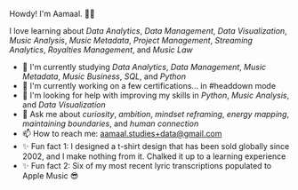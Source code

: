 Howdy! I'm Aamaal. 👋🏾

I love learning about <i>Data Analytics</i>, <i>Data Management</i>, <i>Data Visualization</i>, <i>Music Analysis</i>, <i>Music Metadata</i>, <i>Project Management</i>, 
<i>Streaming Analytics</i>, <i>Royalties Management</i>, and <i>Music Law</i>

- 🌱 I'm currently studying <i>Data Analytics</i>, <i>Data Management</i>, <i>Music Metadata</i>, <i>Music Business</i>, <i>SQL</i>, and <i>Python</i>
- 🔭 I'm currently working on a few certifications... in #headdown mode
- 🤔 I'm looking for help with improving my skills in <i>Python</i>, <i>Music Analysis</i>, and <i>Data Visualization</i>
- 💬 Ask me about <i>curiosity</i>, <i>ambition</i>, <i>mindset reframing</i>, <i>energy mapping</i>, <i>maintaining boundaries</i>, and <i>human connection</i>
- 📫 How to reach me: aamaal.studies+data@gmail.com
- ✨ Fun fact 1: I designed a t-shirt design that has been sold globally since 2002, and I make nothing from it. Chalked it up to a learning experience
- ✨ Fun fact 2: Six of my most recent lyric transcriptions populated to Apple Music 😎

<!---
aamaalmusicdata/aamaalmusicdata is a ✨ special ✨ repository because its `README.md` (this file) appears on your GitHub profile.
You can click the Preview link to take a look at your changes.
--->
